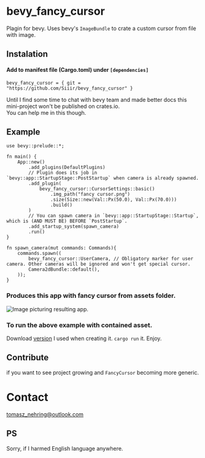 # bevy_fancy_cursor
Plagin for bevy. Uses bevy's `ImageBundle` to crate a custom cursor from file with image.

## Instalation
#### Add to manifest file (Cargo.toml) under `[dependencies]`
```bevy_fancy_cursor = { git = "https://github.com/Siiir/bevy_fancy_cursor" }```

Until I find some time to chat with bevy team and made better docs this mini-project won't be published on crates.io.  
You can help me in this though.

## Example
```
use bevy::prelude::*;

fn main() {
    App::new()
        .add_plugins(DefaultPlugins)
        // Plugin does its job in `bevy::app::StartupStage::PostStartup` when camera is already spawned.
        .add_plugin(
            bevy_fancy_cursor::CursorSettings::basic()
                .img_path("fancy cursor.png")
                .size(Size::new(Val::Px(50.0), Val::Px(70.0)))
                .build()
        )
        // You can spawn camera in `bevy::app::StartupStage::Startup`, which is (AND MUST BE) BEFORE `PostStartup`.
        .add_startup_system(spawn_camera)
        .run()
}

fn spawn_camera(mut commands: Commands){
    commands.spawn((
        bevy_fancy_cursor::UserCamera, // Obligatory marker for user camera. Other cameras will be ignored and won't get special cursor.
        Camera2dBundle::default(),
    ));
}
```
### Produces this app with fancy cursor from assets folder.  
![Image picturing resulting app.](https://raw.githubusercontent.com/Siiir/bevy_fancy_cursor/master/Example%20with%20fancy%20cursor.png)
### To run the above example with contained asset.
Download [version](https://github.com/Siiir/bevy_fancy_cursor/releases/tag/v0.1.0-beta) I used when creating it.
`cargo run` it. Enjoy.

## Contribute
if you want to see project growing and `FancyCursor` becoming more generic.

# Contact
tomasz_nehring@outlook.com

## PS
Sorry, if I harmed English language anywhere.


